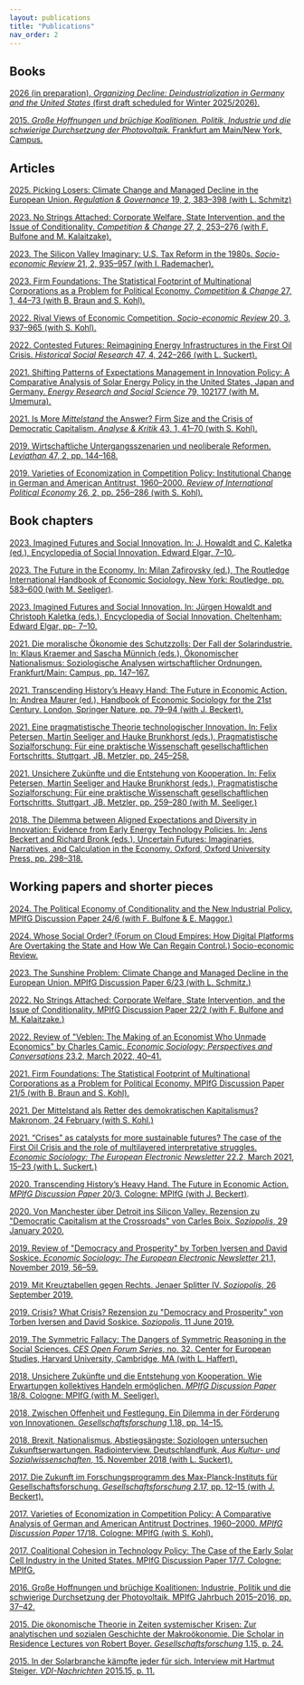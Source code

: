 ```yaml
---
layout: publications
title: "Publications"
nav_order: 2
---
```


## Books

[2026 (in preparation). *Organizing Decline: Deindustrialization in Germany and the United States* (first draft scheduled for Winter 2025/2026).](https://ces.fas.harvard.edu/people/timur-ergen)

[2015. *Große Hoffnungen und brüchige Koalitionen. Politik, Industrie und die schwierige Durchsetzung der Photovoltaik.* Frankfurt am Main/New York, Campus.](https://pure.mpg.de/rest/items/item_2224416_9/component/file_2621995/content)

## Articles

[2025. Picking Losers: Climate Change and Managed Decline in the European Union. *Regulation & Governance* 19, 2, 383–398 (with L. Schmitz)](https://doi.org/10.1111/rego.70004)

[2023. No Strings Attached: Corporate Welfare, State Intervention, and the Issue of Conditionality. *Competition & Change* 27, 2, 253–276 (with F. Bulfone and M. Kalaitzake).](https://doi.org/10.1177/10245294221101145)

[2023. The Silicon Valley Imaginary: U.S. Tax Reform in the 1980s. *Socio-economic Review* 21, 2, 935–957 (with I. Rademacher).](https://doi.org/10.1093/ser/mwab051)

[2023. Firm Foundations: The Statistical Footprint of Multinational Corporations as a Problem for Political Economy. *Competition & Change* 27, 1, 44–73 (with B. Braun and S. Kohl).](https://doi.org/10.1177/10245294221093704)

[2022. Rival Views of Economic Competition. *Socio-economic Review* 20, 3, 937–965 (with S. Kohl).](publication_files/2020_ser.pdf)

[2022. Contested Futures: Reimagining Energy Infrastructures in the First Oil Crisis. *Historical Social Research* 47, 4, 242–266 (with L. Suckert).](https://www.jstor.org/stable/27182682)

[2021. Shifting Patterns of Expectations Management in Innovation Policy: A Comparative Analysis of Solar Energy Policy in the United States, Japan and Germany. *Energy Research and Social Science* 79, 102177 (with M. Umemura).](https://doi.org/10.1016/j.erss.2021.102177)

[2021. Is More *Mittelstand* the Answer? Firm Size and the Crisis of Democratic Capitalism. *Analyse & Kritik* 43, 1, 41–70 (with S. Kohl).](http://www.analyse-und-kritik.net)

[2019. Wirtschaftliche Untergangsszenarien und neoliberale Reformen. *Leviathan* 47, 2, pp. 144–168.](https://www.nomos-elibrary.de/10.5771/0340-0425-2019-2-144/wirtschaftliche-untergangsszenarien-und-neoliberale-reformen-jahrgang-47-2019-heft-2?page=1)

[2019. Varieties of Economization in Competition Policy: Institutional Change in German and American Antitrust, 1960–2000. *Review of International Political Economy* 26, 2, pp. 256–286 (with S. Kohl).](publication_files/2019_ripe_varieties.pdf)

## Book chapters

[2023. Imagined Futures and Social Innovation. In: J. Howaldt and C. Kaletka (ed.), Encyclopedia of Social Innovation. Edward Elgar, 7–10.](https://www.elgaronline.com/display/book/9781800373358/ch02.xml).

[2023. The Future in the Economy. In: Milan Zafirovsky (ed.), The Routledge International Handbook of Economic Sociology. New York: Routledge, pp. 583–600 (with M. Seeliger)](https://www.routledge.com/The-Routledge-International-Handbook-of-Economic-Sociology/Zafirovski/p/book/9780367419936).

[2023. Imagined Futures and Social Innovation. In: Jürgen Howaldt and Christoph Kaletka (eds.), Encyclopedia of Social Innovation. Cheltenham: Edward Elgar, pp- 7–10.](https://www.e-elgar.com/shop/usd/encyclopedia-of-social-innovation-9781800373341.html)

[2021. Die moralische Ökonomie des Schutzzolls: Der Fall der Solarindustrie. In: Klaus Kraemer and Sascha Münnich (eds.), Ökonomischer Nationalismus: Soziologische Analysen wirtschaftlicher Ordnungen. Frankfurt/Main: Campus, pp. 147–167.](https://www.campus.de/buecher-campus-verlag/wissenschaft/soziologie/oekonomischer_nationalismus-15602.html)

[2021. Transcending History’s Heavy Hand: The Future in Economic Action. In: Andrea Maurer (ed.), Handbook of Economic Sociology for the 21st Century.  London, Springer Nature, pp. 79–94 (with J. Beckert).](https://link.springer.com/content/pdf/10.1007%2F978-3-030-61619-9_6.pdf)

[2021. Eine pragmatistische Theorie technologischer Innovation. In:  Felix Petersen, Martin Seeliger and Hauke Brunkhorst (eds.), Pragmatistische Sozialforschung: Für eine praktische Wissenschaft gesellschaftlichen Fortschritts. Stuttgart, JB. Metzler, pp. 245–258.](https://link.springer.com/content/pdf/10.1007%2F978-3-662-62172-1_12.pdf)

[2021. Unsichere Zukünfte und die Entstehung von Kooperation. In: Felix Petersen, Martin Seeliger and Hauke Brunkhorst (eds.), Pragmatistische Sozialforschung: Für eine praktische Wissenschaft gesellschaftlichen Fortschritts. Stuttgart, JB. Metzler,  pp. 259–280 (with M. Seeliger.)](https://link.springer.com/content/pdf/10.1007%2F978-3-662-62172-1_13.pdf)

[2018. The Dilemma between Aligned Expectations and Diversity in Innovation: Evidence from Early Energy Technology Policies. In: Jens Beckert and Richard Bronk (eds.), Uncertain Futures: Imaginaries, Narratives, and Calculation in the Economy. Oxford, Oxford University Press, pp. 298–318.](publication_files/2018_uncertain.pdf)

## Working papers and shorter pieces

[2024. The Political Economy of Conditionality and the New Industrial Policy. MPIfG Discussion Paper 24/6 (with F. Bulfone & E. Maggor.)](https://pure.mpg.de/rest/items/item_3612897_2/component/file_3612917/content) 

[2024. Whose Social Order? (Forum on Cloud Empires: How Digital Platforms Are Overtaking the State and How We Can Regain Control.) Socio-economic Review.](https://doi.org/10.1093/ser/mwae023) 

[2023. The Sunshine Problem: Climate Change and Managed Decline in the European Union. MPIfG Discussion Paper 6/23 (with L. Schmitz.)](https://www.econstor.eu/bitstream/10419/281202/1/1878699911.pdf)

[2022. No Strings Attached: Corporate Welfare, State Intervention, and the Issue of Conditionality. MPIfG Discussion Paper 22/2 (with F. Bulfone and M. Kalaitzake.)](https://hdl.handle.net/21.11116/0000-0007-3FFC-8)

[2022. Review of "Veblen: The Making of an Economist Who Unmade Economics" by Charles Camic. *Economic Sociology: Perspectives and Conversations* 23.2, March 2022, 40–41.](https://econsoc.mpifg.de/45935/08_BookReviews_Econsoc_23-2_March2022.pdf)

[2021. Firm Foundations: The Statistical Footprint of Multinational Corporations as a Problem for Political Economy. MPIfG Discussion Paper 21/5 (with B. Braun and S. Kohl).](https://www.mpifg.de/pu/mpifg_dp/2021/dp21-5.pdf)

[2021. Der Mittelstand als Retter des demokratischen Kapitalismus? Makronom, 24 February (with S. Kohl.)](https://makronom.de/der-mittelstand-als-retter-des-demokratischen-kapitalismus-38483)

[2021. “Crises” as catalysts for more sustainable futures? The case of the First Oil Crisis and the role of multilayered interpretative struggles. *Economic Sociology: The European Electronic Newsletter* 22.2, March 2021, 15–23 (with L. Suckert.)](https://econsoc.mpifg.de/43430/04_Ergen_Suckert-NL_22-2_March2021.pdf)

[2020. Transcending History’s Heavy Hand. The Future in Economic Action. *MPIfG Discussion Paper* 20/3. Cologne: MPIfG (with J. Beckert)](http://www.mpifg.de/pu/mpifg_dp/2020/dp20-3.pdf).

[2020. Von Manchester über Detroit ins Silicon Valley. Rezension zu "Democratic Capitalism at the Crossroads" von Carles Boix. *Soziopolis*, 29 January 2020.](https://www.soziopolis.de/lesen/buecher/artikel/rezension-ergen/)

[2019. Review of "Democracy and Prosperity" by Torben Iversen and David Soskice. *Economic Sociology: The European Electronic Newsletter* 21.1, November 2019, 56–59.](publication_files/2019_es_rev.pdf)

[2019. Mit Kreuztabellen gegen Rechts. Jenaer Splitter IV. *Soziopolis*, 26 September 2019.](https://www.soziopolis.de/vernetzen/veranstaltungsberichte/artikel/jenaer-splitter-iv-donnerstag/)

[2019. Crisis? What Crisis? Rezension zu "Democracy and Prosperity" von Torben Iversen and David Soskice. *Soziopolis*, 11 June 2019.](https://soziopolis.de/lesen/buecher/artikel/crisis-what-crisis/)

[2019. The Symmetric Fallacy: The Dangers of Symmetric Reasoning in the Social Sciences. *CES Open Forum Series*, no. 32. Center for European Studies, Harvard University, Cambridge, MA (with L. Haffert).](https://ces.fas.harvard.edu/uploads/art/Working-Paper-PDF-THE-SYMMETRIC-FALLACY-THE-DANGERS-OF-SYMMETRIC-REASON-ING-IN-THE-SOCIAL-SCIENCES.pdf)

[2018. Unsichere Zukünfte und die Entstehung von Kooperation. Wie Erwartungen kollektives Handeln ermöglichen. *MPIfG Discussion Paper* 18/8. Cologne: MPIfG (with M. Seeliger).](https://www.mpifg.de/pu/mpifg_dp/2018/dp18-8.pdf)

[2018. Zwischen Offenheit und Festlegung. Ein Dilemma in der Förderung von Innovationen. *Gesellschaftsforschung* 1.18, pp. 14–15.](http://www.mpifg.de/aktuelles/newsletter/MPIfG_forschungsmag_1-18.pdf)

[2018. Brexit, Nationalismus, Abstiegsängste: Soziologen untersuchen Zukunftserwartungen. Radiointerview. Deutschlandfunk, *Aus Kultur- und Sozialwissenschaften*, 15. November 2018 (with L. Suckert).](publication_files/2018_dlf_zukunft.mp3)

[2017. Die Zukunft im Forschungsprogramm des Max-Planck-Instituts für Gesellschaftsforschung. *Gesellschaftsforschung* 2.17, pp. 12–15 (with J. Beckert).](http://www.mpifg.de/aktuelles/newsletter/MPIfG_Newsl_2-17.pdf)

[2017. Varieties of Economization in Competition Policy: A Comparative Analysis of German and American Antitrust Doctrines, 1960–2000. *MPIfG Discussion Paper* 17/18. Cologne: MPIfG (with S. Kohl).](https://www.mpifg.de/pu/mpifg_dp/2017/dp17-18.pdf)

[2017. Coalitional Cohesion in Technology Policy: The Case of the Early Solar Cell Industry in the United States. MPIfG Discussion Paper 17/7. Cologne: MPIfG.](https://www.mpifg.de/pu/mpifg_dp/2017/dp17-7.pdf)

[2016. Große Hoffnungen und brüchige Koalitionen: Industrie, Politik und die schwierige Durchsetzung der Photovoltaik. MPIfG Jahrbuch 2015–2016, pp. 37–42.](http://www.mpifg.de/pu/ueber_mpifg/mpifg_jb/JB1516/MPIfG_15-16_05_Ergen.pdf)

[2015. Die ökonomische Theorie in Zeiten systemischer Krisen: Zur analytischen und sozialen Geschichte der Makroökonomie. Die Scholar in Residence Lectures von Robert Boyer. *Gesellschaftsforschung* 1.15, p. 24.](http://www.mpifg.de/aktuelles/newsletter/MPIfG_Newsl_1-15_update.pdf)

[2015. In der Solarbranche kämpfte jeder für sich. Interview mit Hartmut Steiger. *VDI-Nachrichten* 2015.15, p. 11.](https://www.vdi-nachrichten.com/Schwerpunkt-Meinung/In-Solarbranche-kaempfte-fuer)